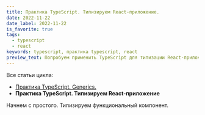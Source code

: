 ```yaml
---
title: Практика TypeScript. Типизируем React-приложение.
date: 2022-11-22
date_label: 2022-11-22
is_favorite: true
tags:
  - typescript
  - react
keywords: typescript, практика typescript, react
preview_text: Попробуем применить TypeScript для типизации React-приложения. Попробуем реализовать чуть более сложные вещи, чем типизация стейта и пропсов.
---
```


Все статьи цикла:

- [Практика TypeScript. Generics.](/posts/ts-practice-generics/)
- **Практика TypeScript. Типизируем React-приложение**

Начнем с простого. Типизируем функциональный компонент.
